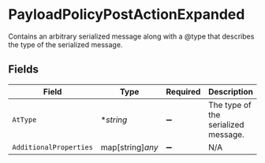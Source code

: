 # PayloadPolicyPostActionExpanded

Contains an arbitrary serialized message along with a @type that describes the type of the serialized message.


## Fields

| Field                               | Type                                | Required                            | Description                         |
| ----------------------------------- | ----------------------------------- | ----------------------------------- | ----------------------------------- |
| `AtType`                            | **string*                           | :heavy_minus_sign:                  | The type of the serialized message. |
| `AdditionalProperties`              | map[string]*any*                    | :heavy_minus_sign:                  | N/A                                 |